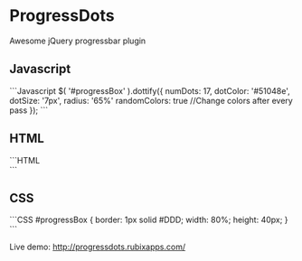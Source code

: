 # ProgressDots
Awesome jQuery progressbar plugin

<h2>Javascript</h2>
```Javascript
$( '#progressBox' ).dottify({		
	numDots: 17,		
	dotColor: '#51048e',		
	dotSize: '7px',		
	radius: '65%'		
	randomColors: true //Change colors after every pass
});
```

<h2>HTML</h2>
```HTML
<!-- jQuery library included first -->
<script src="jquery.min.js"></script> 
<!-- Include ProgressDots plugin -->
<script src="jquery.progressdots.js"></script> 
<!-- Include CSS for plugin -->
<link href="jquery.progressdots.css" rel="stylesheet"> 

<!-- Create a container of any width/height  -->
<div id='progressBox'></div>
```
<h2>CSS</h2>
```CSS
#progressBox  {
    border: 1px solid #DDD;
    width: 80%;
    height: 40px;
}
```

Live demo: http://progressdots.rubixapps.com/
